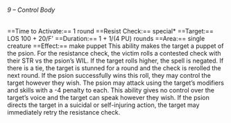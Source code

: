 ###### 9 – Control Body
==Time to Activate:== 1 round
==Resist Check:== special*
==Target:== LOS 100 + 20/F’
==Duration:== 1 + 1/(4 PU) rounds
==Area:== single creature
==Effect:== make puppet
This ability makes the target a puppet of the psion. For the resistance check, the victim rolls a contested check with their STR vs the psion’s WIL. If the target rolls higher, the spell is negated. If there is a tie, the target is stunned for a round and the check is rerolled the next round. If the psion successfully wins this roll, they may control the target however they wish. The psion may attack using the target’s modifiers and skills with a -4 penalty to each. This ability gives no control over the target’s voice and the target can speak however they wish. If the psion directs the target in a suicidal or self-injuring action, the target may immediately retry the resistance check.
